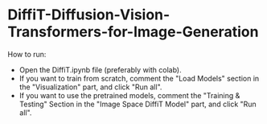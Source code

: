 # DiffiT-Diffusion-Vision-Transformers-for-Image-Generation

How to run:

- Open the DiffiT.ipynb file (preferably with colab).
- If you want to train from scratch, comment the "Load Models" section in the "Visualization" part, and click "Run all".
- If you want to use the pretrained models, comment the "Training & Testing" Section in the "Image Space DiffiT Model" part, and click "Run all".
